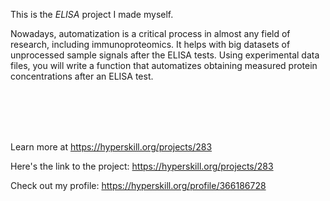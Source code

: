 This is the *ELISA* project I made myself.


<div>
<p>Nowadays, automatization is a critical process in almost any field of research, including immunoproteomics. It helps with big datasets of unprocessed sample signals after the ELISA tests. Using experimental data files, you will write a function that automatizes obtaining measured protein concentrations after an ELISA test.</p>

<p><br>
 </p>
</div><br/><br/>Learn more at <a href="https://hyperskill.org/projects/283?utm_source=ide&utm_medium=ide&utm_campaign=ide&utm_content=project-card">https://hyperskill.org/projects/283</a>

Here's the link to the project: https://hyperskill.org/projects/283

Check out my profile: https://hyperskill.org/profile/366186728